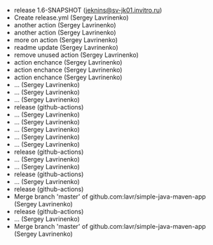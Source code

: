 * release 1.6-SNAPSHOT (jeknins@sv-jk01.invitro.ru)
* Create release.yml (Sergey Lavrinenko)
* another action (Sergey Lavrinenko)
* another action (Sergey Lavrinenko)
* more on action (Sergey Lavrinenko)
* readme update (Sergey Lavrinenko)
* remove unused action (Sergey Lavrinenko)
* action enchance (Sergey Lavrinenko)
* action enchance (Sergey Lavrinenko)
* action enchance (Sergey Lavrinenko)
* ... (Sergey Lavrinenko)
* ... (Sergey Lavrinenko)
* ... (Sergey Lavrinenko)
* release (github-actions)
* ... (Sergey Lavrinenko)
* ... (Sergey Lavrinenko)
* ... (Sergey Lavrinenko)
* ... (Sergey Lavrinenko)
* ... (Sergey Lavrinenko)
* release (github-actions)
* ... (Sergey Lavrinenko)
* ... (Sergey Lavrinenko)
* release (github-actions)
* ... (Sergey Lavrinenko)
* release (github-actions)
* Merge branch 'master' of github.com:lavr/simple-java-maven-app (Sergey Lavrinenko)
* release (github-actions)
* ... (Sergey Lavrinenko)
* Merge branch 'master' of github.com:lavr/simple-java-maven-app (Sergey Lavrinenko)
